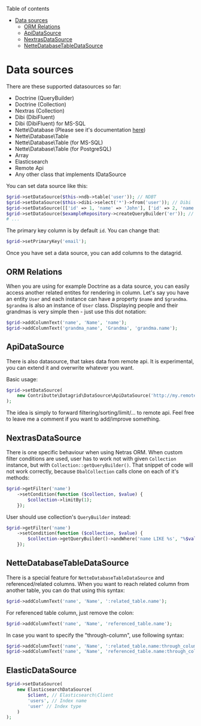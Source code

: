 Table of contents

- [Data sources](#data-sources)
	- [ORM Relations](#orm-relations)
	- [ApiDataSource](#apidatasource)
	- [NextrasDataSource](#nextrasdatasource)
	- [NetteDatabaseTableDataSource](#nettedatabasetabledatasource)

# Data sources

There are these supported datasources so far:

- Doctrine (QueryBuilder)
- Doctrine (Collection)
- Nextras (Collection)
- Dibi (DibiFluent)
- Dibi (DibiFluent) for MS-SQL
- Nette\Database (Please see it's documentation [here](https://github.com/contributte/datagrid-nette-database-data-source))
- Nette\Database\Table
- Nette\Database\Table (for MS-SQL)
- Nette\Database\Table (for PostgreSQL)
- Array
- Elasticsearch
- Remote Api
- Any other class that implements IDataSource

You can set data source like this:

```php
$grid->setDataSource($this->ndb->table('user')); // NDBT
$grid->setDataSource($this->dibi->select('*')->from('user')); // Dibi
$grid->setDataSource([['id' => 1, 'name' => 'John'], ['id' => 2, 'name' => 'Joe']]); // Array
$grid->setDataSource($exampleRepository->createQueryBuilder('er')); // Doctrine query builder
# ...
```

The primary key column is by default `id`. You can change that:

```php
$grid->setPrimaryKey('email');
```

Once you have set a data source, you can add columns to the datagrid.

## ORM Relations

When you are using for example Doctrine as a data source, you can easily access another related entites for rendering in column. Let's say you have an entity `User` and each instance can have a property `$name` and `$grandma`. `$grandma` is also an instance of `User` class. Displaying people and their grandmas is very simple then - just use this dot notation:

```php
$grid->addColumnText('name', 'Name', 'name');
$grid->addColumnText('grandma_name', 'Grandma', 'grandma.name');
```

## ApiDataSource

There is also datasource, that takes data from remote api. It is experimental, you can extend it and overwrite whatever you want.

Basic usage:

```php
$grid->setDataSource(
	new Contributte\Datagrid\DataSource\ApiDataSource('http://my.remote.api')
);
```

The idea is simply to forward filtering/sorting/limit/... to remote api. Feel free to leave me a comment if you want to add/improve something.

## NextrasDataSource

There is one specific behaviour when using Netras ORM. When custom filter conditions are used, user has to work not with given `Collection` instance, but with `Collection::getQueryBuilder()`. That snippet of code will not work correctly, because `DbalCollection` calls clone on each of it's methods:

```php
$grid->getFilter('name')
	->setCondition(function ($collection, $value) {
		$collection->limitBy(1);
	});
```

User should use collection's `QueryBuilder` instead:

```php
$grid->getFilter('name')
	->setCondition(function ($collection, $value) {
		$collection->getQueryBuilder()->andWhere('name LIKE %s', "%$value%");
	});
```

## NetteDatabaseTableDataSource

There is a special feature for `NetteDatabaseTableDataSource` and referenced/related columns. When you want to reach related column from another table, you can do that using this syntax:

```php
$grid->addColumnText('name', 'Name', ':related_table.name');
```

For referenced table column, just remove the colon:

```php
$grid->addColumnText('name', 'Name', 'referenced_table.name');
```

In case you want to specify the "through-column", use following syntax:

```php
$grid->addColumnText('name', 'Name', ':related_table.name:through_column_id');
$grid->addColumnText('name', 'Name', 'referenced_table.name:through_column_id');
```

## ElasticDataSource

```php
$grid->setDataSource(
    new ElasticsearchDataSource(
        $client, // Elasticsearch\Client
        'users', // Index name
        'user' // Index type
    )
);
```
